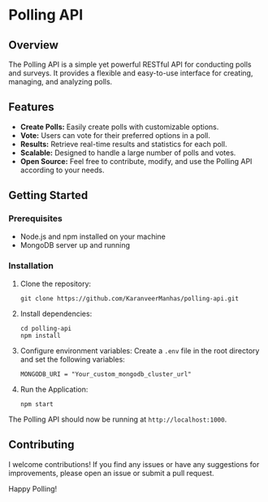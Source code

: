 # Polling API


## Overview

The Polling API is a simple yet powerful RESTful API for conducting polls and surveys. It provides a flexible and easy-to-use interface for creating, managing, and analyzing polls.

## Features

- **Create Polls:** Easily create polls with customizable options.
- **Vote:** Users can vote for their preferred options in a poll.
- **Results:** Retrieve real-time results and statistics for each poll.
- **Scalable:** Designed to handle a large number of polls and votes.
- **Open Source:** Feel free to contribute, modify, and use the Polling API according to your needs.

## Getting Started

### Prerequisites

- Node.js and npm installed on your machine
- MongoDB server up and running

### Installation

1. Clone the repository:

   ```
   git clone https://github.com/KaranveerManhas/polling-api.git
   ```
2. Install dependencies:
    ```
    cd polling-api
    npm install
    ```
3. Configure environment variables: 
    Create a `.env` file in the root directory and set the following variables:
    ```
    MONGODB_URI = "Your_custom_mongodb_cluster_url"
    ```
4. Run the Application:
    ```
    npm start
    ```

The Polling API should now be running at `http://localhost:1000`.

## Contributing

I welcome contributions! If you find any issues or have any suggestions for improvements, please open an issue or submit a pull request.

Happy Polling!